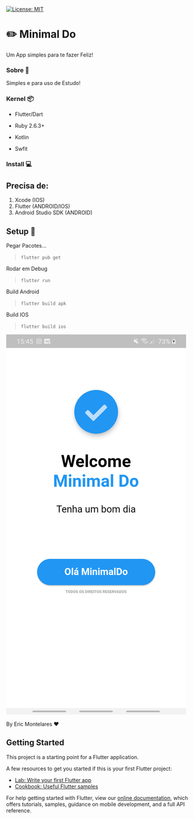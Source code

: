 [![License: MIT](https://img.shields.io/badge/License-MIT-yellow.svg)](https://opensource.org/licenses/MIT)

#  :pencil2:  Minimal Do
Um App simples para te fazer Feliz!

<h3> Sobre 📃</h3>

Simples e para uso de Estudo!

<h3> Kernel 📦</h3>

- Flutter/Dart

- Ruby 2.6.3+ 
- Kotlin
- Swfit


<h3> Install 💻</h3>

## Precisa de:
1. Xcode (IOS)
2. Flutter (ANDROID/IOS)
3. Android Studio SDK (ANDROID)

## Setup 🔧
Pegar Pacotes...
> ```flutter pub get```

Rodar em Debug 
> ```flutter run```

Build Android 
> ```flutter build apk```

Build IOS 
> ```flutter build ios```

![Alt text](flutter_01.png?raw=true "Title")

By Eric Montelares ❤️



## Getting Started

This project is a starting point for a Flutter application.

A few resources to get you started if this is your first Flutter project:

- [Lab: Write your first Flutter app](https://flutter.dev/docs/get-started/codelab)
- [Cookbook: Useful Flutter samples](https://flutter.dev/docs/cookbook)

For help getting started with Flutter, view our
[online documentation](https://flutter.dev/docs), which offers tutorials,
samples, guidance on mobile development, and a full API reference.
